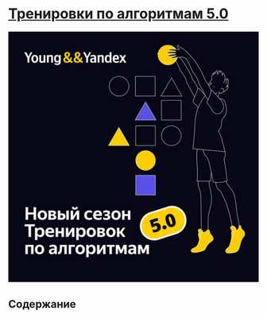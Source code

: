 # [Тренировки по алгоритмам 5.0](https://yandex.ru/yaintern/algorithm-training)
 ![Photo](start_photo.jpg)
## Содержание
